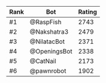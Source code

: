 Rank|Bot|Rating
---|---|---
#1|@RaspFish|2743
#2|@Nakshatra3|2479
#3|@NilatacBot|2371
#4|@OpeningsBot|2338
#5|@CatNail|2173
#6|@pawnrobot|1902

